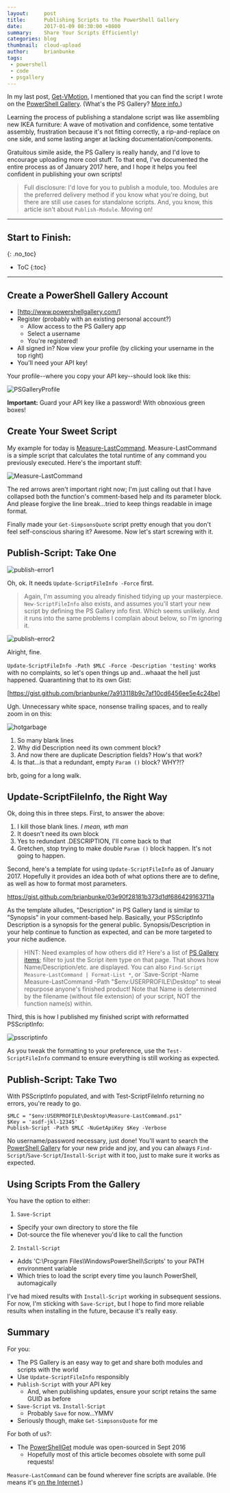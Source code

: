 ```yaml
---
layout:     post
title:      Publishing Scripts to the PowerShell Gallery
date:       2017-01-09 08:30:00 +0800
summary:    Share Your Scripts Efficiently!
categories: blog
thumbnail:  cloud-upload
author:     brianbunke
tags:
 - powershell
 - code
 - psgallery
---
```


In my last post, [Get-VMotion], I mentioned that you can find the script I wrote on the [PowerShell Gallery]. (What's the PS Gallery? [More info.])

Learning the process of publishing a standalone script was like assembling new IKEA furniture: A wave of motivation and confidence, some tentative assembly, frustration because it's not fitting correctly, a rip-and-replace on one side, and some lasting anger at lacking documentation/components.

Gratuitous simile aside, the PS Gallery is really handy, and I'd love to encourage uploading more cool stuff. To that end, I've documented the entire process as of January 2017 here, and I hope it helps you feel confident in publishing your own scripts!

> Full disclosure: I'd love for you to publish a module, too. Modules are the preferred delivery method if you know what you're doing, but there are still use cases for standalone scripts. And, you know, this article isn't about `Publish-Module`. Moving on!

---
## Start to Finish:
{: .no_toc}

- ToC
{:toc}
---

## Create a PowerShell Gallery Account

- [http://www.powershellgallery.com/]
- Register (probably with an existing personal account?)
  - Allow access to the PS Gallery app
  - Select a username
  - You're registered!
- All signed in? Now view your profile (by clicking your username in the top right)
- You'll need your API key!

Your profile--where you copy your API key--should look like this:

![PSGalleryProfile](https://brianbunke.github.io/images/PSGalleryProfile.png)

**Important:** Guard your API key like a password! With obnoxious green boxes!


## Create Your Sweet Script

My example for today is [Measure-LastCommand]. Measure-LastCommand is a simple script that calculates the total runtime of any command you previously executed. Here's the important stuff:

![Measure-LastCommand](https://brianbunke.github.io/images/Measure-LastCommand.png)

The red arrows aren't important right now; I'm just calling out that I have collapsed both the function's comment-based help and its parameter block. And please forgive the line break...tried to keep things readable in image format.

Finally made your `Get-SimpsonsQuote` script pretty enough that you don't feel self-conscious sharing it? Awesome. Now let's start screwing with it.


## Publish-Script: Take One

![publish-error1](https://brianbunke.github.io/images/publish-script-error1.png)

Oh, ok. It needs `Update-ScriptFileInfo -Force` first.

> Again, I'm assuming you already finished tidying up your masterpiece. `New-ScriptFileInfo` also exists, and assumes you'll start your new script by defining the PS Gallery info first. Which seems unlikely. And it runs into the same problems I complain about below, so I'm ignoring it.

![publish-error2](https://brianbunke.github.io/images/publish-script-error2.png)

Alright, fine.

`Update-ScriptFileInfo -Path $MLC -Force -Description 'testing'` works with no complaints, so let's open things up and...whaaat the hell just happened. Quarantining that to its own Gist:

[https://gist.github.com/brianbunke/7a913118b9c7af10cd6456ee5e4c24be]

Ugh. Unnecessary white space, nonsense trailing spaces, and to really zoom in on this:

![hotgarbage](https://brianbunke.github.io/images/update-scriptfileinfo.png)

1. So many blank lines
2. Why did Description need its own comment block?
3. And now there are duplicate Description fields? How's that work?
4. Is that...is that a redundant, empty `Param ()` block? WHY?!?

brb, going for a long walk.


## Update-ScriptFileInfo, the Right Way

Ok, doing this in three steps. First, to answer the above:

1. I kill those blank lines. _I mean, wth man_
2. It doesn't need its own block
3. Yes to redundant .DESCRIPTION, I'll come back to that
4. Gretchen, stop trying to make double `Param ()` block happen. It's not going to happen.

Second, here's a template for using `Update-ScriptFileInfo` as of January 2017. Hopefully it provides an idea both of what options there are to define, as well as how to format most parameters.

https://gist.github.com/brianbunke/03e90f28181b373d1df686429163711a

As the template alludes, "Description" in PS Gallery land is similar to "Synopsis" in your comment-based help. Basically, your PSScriptInfo Description is a synopsis for the general public. Synopsis/Description in your help continue to function as expected, and can be more targeted to your niche audience.

> HINT: Need examples of how others did it? Here's a list of [PS Gallery items]; filter to just the Script item type on that page. That shows how Name/Description/etc. are displayed. You can also `Find-Script Measure-LastCommand | Format-List *`, or `Save-Script -Name Measure-LastCommand -Path "$env:USERPROFILE\Desktop" to ~~steal~~ repurpose anyone's finished product!
> Note that Name is determined by the filename (without file extension) of your script, NOT the function name(s) within.

Third, this is how I published my finished script with reformatted PSScriptInfo:

![psscriptinfo](https://brianbunke.github.io/images/psscriptinfo.png)

As you tweak the formatting to your preference, use the `Test-ScriptFileInfo` command to ensure everything is still working as expected.


## Publish-Script: Take Two

With PSScriptInfo populated, and with Test-ScriptFileInfo returning no errors, you're ready to go.

```
$MLC = "$env:USERPROFILE\Desktop\Measure-LastCommand.ps1"
$Key = 'asdf-jkl-12345'
Publish-Script -Path $MLC -NuGetApiKey $Key -Verbose
```

No username/password necessary, just done! You'll want to search the [PowerShell Gallery] for your new pride and joy, and you can always `Find-Script`/`Save-Script`/`Install-Script` with it too, just to make sure it works as expected.


## Using Scripts From the Gallery

You have the option to either:

1. `Save-Script`
  - Specify your own directory to store the file
  - Dot-source the file whenever you'd like to call the function
2. `Install-Script`
  - Adds 'C:\Program Files\WindowsPowerShell\Scripts' to your PATH environment variable
  - Which tries to load the script every time you launch PowerShell, automagically
  
I've had mixed results with `Install-Script` working in subsequent sessions. For now, I'm sticking with `Save-Script`, but I hope to find more reliable results when installing in the future, because it's really easy.


## Summary

For you:
- The PS Gallery is an easy way to get and share both modules and scripts with the world
- Use `Update-ScriptFileInfo` responsibly
- `Publish-Script` with your API key
  - And, when publishing updates, ensure your script retains the same GUID as before
- `Save-Script` vs. `Install-Script`
  - Probably `Save` for now...YMMV
- Seriously though, make `Get-SimpsonsQuote` for me

For both of us?:
- The [PowerShellGet] module was open-sourced in Sept 2016
  - Hopefully most of this article becomes obsolete with some pull requests!

`Measure-LastCommand` can be found wherever fine scripts are available. (He means it's [on the Internet].)



[Get-VMotion]: http://www.brianbunke.com/blog/2017/01/03/get-vmotion/
[PowerShell Gallery]: https://www.powershellgallery.com/
[More info.]: https://msdn.microsoft.com/en-us/powershell/gallery/psgallery/psgallery_gettingstarted
[Measure-LastCommand]: https://www.powershellgallery.com/packages/Measure-LastCommand/
[PS Gallery items]: https://www.powershellgallery.com/items
[PowerShellGet]: https://github.com/PowerShell/PowerShellGet
[on the Internet]: https://www.powershellgallery.com/packages/Measure-LastCommand/
